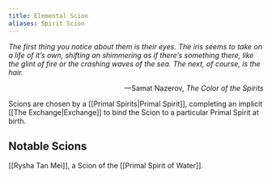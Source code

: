 ```yaml
---
title: Elemental Scion
aliases: Spirit Scion
---
```


*The first thing you notice about them is their eyes.  The iris seems to take on a life of it’s own, shifting an shimmering as if there’s something there, like the glint of fire or the crashing waves of the sea. The next, of course, is the hair.*

<div style="text-align: right">—Samat Nazerov, <em>The Color of the Spirits</em></div>

Scions are chosen by a [[Primal Spirits|Primal Spirit]], completing an implicit [[The Exchange|Exchange]] to bind the Scion to a particular Primal Spirit at birth.

## Notable Scions
[[Rysha Tan Mei]], a Scion of the [[Primal Spirit of Water]].
